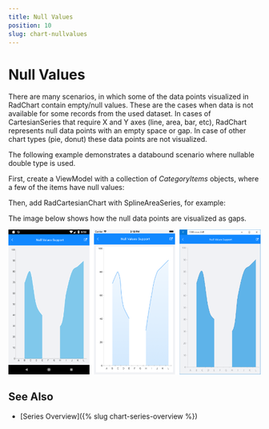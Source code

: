 ```yaml
---
title: Null Values
position: 10
slug: chart-nullvalues
---
```


# Null Values #

There are many scenarios, in which some of the data points visualized in RadChart contain empty/null values. These are the cases when data is not available for some records from the used dataset.
In cases of CartesianSeries that require X and Y axes (line, area, bar, etc), RadChart represents null data points with an empty space or gap. In case of other chart types (pie, donut) these data points are not visualized.
 
The following example demonstrates a databound scenario where nullable double type is used.

First, create a ViewModel with a collection of *CategoryItems* objects, where a few of the items have null values:

<snippet id='chart-nullvalues-viewmodel' />

Then, add RadCartesianChart with SplineAreaSeries, for example:

<snippet id='chart-nullvalues-xaml' />

The image below shows how the null data points are visualized as gaps.

![RadCartesianChart NullValues](images/chart-nullvalues.png)

## See Also

- [Series Overview]({% slug chart-series-overview %})
